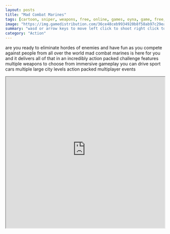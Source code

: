 ```yaml
---
layout: posts
title: "Mad Combat Marines"
tags: [cartoon, sniper, weapons, free, online, games, oyna, game, free, games, play, play, games]
image: "https://img.gamedistribution.com/36ce48ceb9934920b8f58ab97c29eaa7-1280x720.jpeg"
summary: "wasd or arrow keys to move left click to shoot right click to zoom in 12345 to switch weapon space bar to jump  free online games oyna game free games play play games"
category: "Action"
---
```


are you ready to eliminate hordes of enemies and have fun as you compete against people from all over the world mad combat marines is here for you and it delivers all of that in an incredibly action packed challenge features multiple weapons to choose from immersive gameplay you can drive sport cars multiple large city levels action packed multiplayer events

<iframe width="100%" height="480px;" src="https://html5.gamedistribution.com/36ce48ceb9934920b8f58ab97c29eaa7/"></iframe>